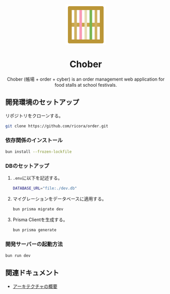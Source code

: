 <div align="center">
  <img alt="" src="./static/icon.svg" width="128" height="128">
  <h1>Chober</h1>
  <p>Chober (帳場 + order + cyber) is an order management web application for food stalls at school festivals.</p>
</div>

## 開発環境のセットアップ

リポジトリをクローンする。

```sh
git clone https://github.com/ricora/order.git
```

### 依存関係のインストール

```sh
bun install --frozen-lockfile
```

### DBのセットアップ

1. `.env`に以下を記述する。

   ```sh
   DATABASE_URL="file:./dev.db"
   ```

2. マイグレーションをデータベースに適用する。

   ```sh
   bun prisma migrate dev
   ```

3. Prisma Clientを生成する。
   ```sh
   bun prisma generate
   ```

### 開発サーバーの起動方法

```sh
bun run dev
```

## 関連ドキュメント

- [アーキテクチャの概要](ARCHITECTURE.md)
